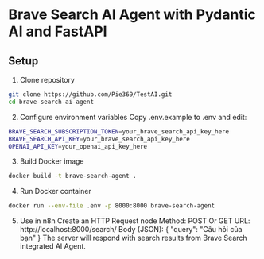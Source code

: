 # Brave Search AI Agent with Pydantic AI and FastAPI

## Setup



1. Clone repository
```bash
git clone https://github.com/Pie369/TestAI.git
cd brave-search-ai-agent
```

2. Configure environment variables
Copy .env.example to .env and edit:
```bash
BRAVE_SEARCH_SUBSCRIPTION_TOKEN=your_brave_search_api_key_here
BRAVE_SEARCH_API_KEY=your_brave_search_api_key_here
OPENAI_API_KEY=your_openai_api_key_here
```

3. Build Docker image
```bash
docker build -t brave-search-agent .
```

4. Run Docker container
```bash
docker run --env-file .env -p 8000:8000 brave-search-agent
```

5. Use in n8n
Create an HTTP Request node 
Method: POST Or GET
URL: http://localhost:8000/search/ 
Body (JSON):
{
  "query": "Câu hỏi của bạn"
}
The server will respond with search results from Brave Search integrated AI Agent.
